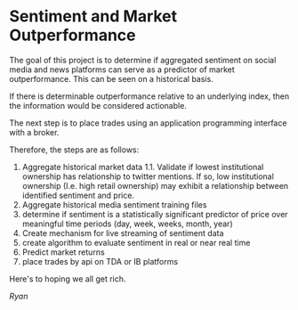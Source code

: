 # Sentiment and Market Outperformance

The goal of this project is to determine if aggregated sentiment on social media and news platforms can serve as a predictor of market outperformance. This can be seen on a historical basis.

If there is determinable outperformance relative to an underlying index, then the information would be considered actionable.

The next step is to place trades using an application programming interface with a broker.

Therefore, the steps are as follows:

1.  Aggregate historical market data
    1.1. Validate if lowest institutional ownership has relationship to twitter mentions. If so, low institutional ownership (I.e. high retail ownership) may exhibit a relationship between identified sentiment and price. 
2.  Aggregate historical media sentiment training files
3.  determine if sentiment is a statistically significant predictor of price over meaningful time periods (day, week, weeks, month, year)
4.  Create mechanism for live streaming of sentiment data
5.  create algorithm to evaluate sentiment in real or near real time
6.  Predict market returns
7.  place trades by api on TDA or IB platforms

Here's to hoping we all get rich.

*Ryan*

